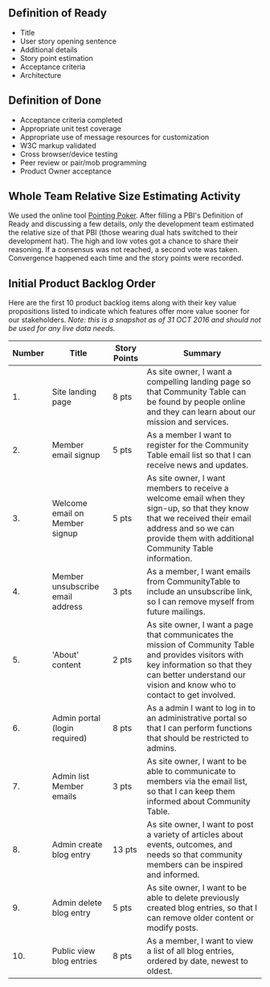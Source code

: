## Definition of Ready
- Title
- User story opening sentence
- Additional details
- Story point estimation
- Acceptance criteria
- Architecture

## Definition of Done
- Acceptance criteria completed
- Appropriate unit test coverage
- Appropriate use of message resources for customization
- W3C markup validated
- Cross browser/device testing
- Peer review or pair/mob programming
- Product Owner acceptance

## Whole Team Relative Size Estimating Activity
We used the online tool [Pointing Poker](https://www.pointingpoker.com). After filling a PBI's Definition of Ready and discussing a few details, _only_ the development team estimated the relative size of that PBI (those wearing dual hats switched to their development hat). The high and low votes got a chance to share their reasoning. If a consensus was not reached, a second vote was taken. Convergence happened each time and the story points were recorded.

## Initial Product Backlog Order
Here are the first 10 product backlog items along with their key value propositions listed to indicate which features offer more value sooner for our stakeholders. _Note: this is a snapshot as of 31 OCT 2016 and should not be used for any live data needs._ 

| __Number__ | __Title__ | __Story Points__ | __Summary__
| --- | --- | --- | --- |
| 1. | Site landing page | 8 pts | As site owner, I want a compelling landing page so that Community Table can be found by people online and they can learn about our mission and services. |
| 2. | Member email signup | 5 pts | As a member I want to register for the Community Table email list so that I can receive news and updates. |
| 3. | Welcome email on Member signup | 5 pts | As site owner, I want members to receive a welcome email when they sign-up, so that they know that we received their email address and so we can provide them with additional Community Table information. |
| 4. | Member unsubscribe email address | 3 pts | As a member, I want emails from CommunityTable to include an unsubscribe link, so I can remove myself from future mailings. |
| 5. | 'About' content | 2 pts | As site owner, I want a page that communicates the mission of Community Table and provides visitors with key information so that they can better understand our vision and know who to contact to get involved. |
| 6. | Admin portal (login required) | 8 pts | As a admin I want to log in to an administrative portal so that I can perform functions that should be restricted to admins. |
| 7. | Admin list Member emails | 3 pts | As site owner, I want to be able to communicate to members via the email list, so that I can keep them informed about Community Table. |
| 8. | Admin create blog entry | 13 pts | As site owner, I want to post a variety of articles about events, outcomes, and needs so that community members can be inspired and informed. |
| 9. | Admin delete blog entry | 5 pts | As site owner, I want to be able to delete previously created blog entries, so that I can remove older content or modify posts. |
| 10. | Public view blog entries | 8 pts | As a member, I want to view a list of all blog entries, ordered by date, newest to oldest. |